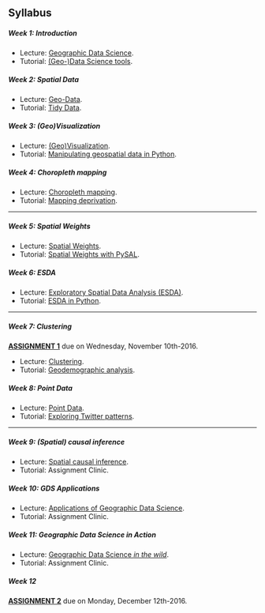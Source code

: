 
## Syllabus

##### Week 1: Introduction

* Lecture: [Geographic Data Science](notes/Class_01.html).
* Tutorial: [(Geo-)Data Science tools](labs/Lab_01.html).

##### Week 2: Spatial Data

* Lecture: [Geo-Data](notes/Class_02.html).
* Tutorial: [Tidy Data](labs/Lab_02.html).

##### Week 3: (Geo)Visualization

* Lecture: [(Geo)Visualization](notes/Class_03.html).
* Tutorial: [Manipulating geospatial data in Python](labs/Lab_03.html).

##### Week 4: Choropleth mapping

* Lecture: [Choropleth mapping](notes/Class_04.html).
* Tutorial: [Mapping deprivation](labs/Lab_04.html).

-----

##### Week 5: Spatial Weights

* Lecture: [Spatial Weights](notes/Class_05.html).
* Tutorial: [Spatial Weights with PySAL](labs/Lab_05.html).

##### Week 6: ESDA

* Lecture: [Exploratory Spatial Data Analysis (ESDA)](notes/Class_06.html).
* Tutorial: [ESDA in Python](labs/Lab_06.html).

-----

##### Week 7: Clustering

[**ASSIGNMENT 1**](assignments.html#task_01) due on Wednesday, November 10th-2016.

* Lecture: [Clustering](notes/Class_08.html).
* Tutorial: [Geodemographic analysis](labs/Lab_08.html).

##### Week 8: Point Data

* Lecture: [Point Data](notes/Class_09.html).
* Tutorial: [Exploring Twitter patterns](labs/Lab_09.html).

-----

##### Week 9: (Spatial) causal inference

* Lecture: [Spatial causal inference](notes/Class_11.html).
* Tutorial: Assignment Clinic.

##### Week 10: GDS Applications

* Lecture: [Applications of Geographic Data Science](notes/Class_12.html).
* Tutorial: Assignment Clinic.

##### Week 11: Geographic Data Science in Action

* Lecture: [Geographic Data Science *in the wild*](notes/Class_10.html).
* Tutorial: Assignment Clinic.

##### Week 12

[**ASSIGNMENT 2**](assignments.html#task_02) due on Monday, December
12th-2016.

